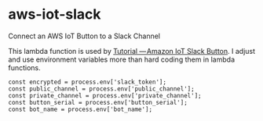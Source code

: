 # aws-iot-slack
Connect an AWS IoT Button to a Slack Channel

This lambda function is used by [Tutorial — Amazon IoT Slack Button](https://blog.glassboard.com/tutorial-aws-iot-lunchtime-slack-button-295d78f4a9a6). I adjust and use environment variables more than hard coding them in lambda functions.

```
const encrypted = process.env['slack_token'];
const public_channel = process.env['public_channel'];
const private_channel = process.env['private_channel'];
const button_serial = process.env['button_serial'];
const bot_name = process.env['bot_name'];
```
